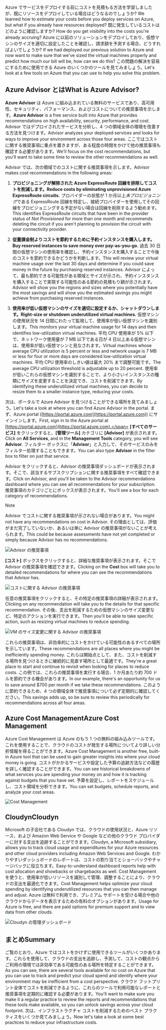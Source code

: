 <span data-ttu-id="87f1f-101">Azure でサービスをデプロイする前にコストを見積もる方法を学習しましたが、既にリソースをデプロイしている場合はどうなるのでしょうか? </span><span class="sxs-lookup"><span data-stu-id="87f1f-101">We learned how to estimate your costs before you deploy services on Azure, but what if you already have resources deployed?</span></span> <span data-ttu-id="87f1f-102">既に発生しているコストはどのように確認しますか? </span><span class="sxs-lookup"><span data-stu-id="87f1f-102">How do you get visibility into the costs you're already accruing?</span></span> <span data-ttu-id="87f1f-103">Azure に以前のソリューションをデプロイしており、仮想マシンのサイズを適切に設定したことを確認し、請求額を予測する場合、どうすればよいでしょうか? </span><span class="sxs-lookup"><span data-stu-id="87f1f-103">If we had deployed our previous solution to Azure and now want to make sure that we've sized the virtual machines properly and predict how much our bill will be, how can we do this?</span></span> <span data-ttu-id="87f1f-104">この問題の解決を容易にするために使用できる Azure のいくつかのツールを見てみましょう。</span><span class="sxs-lookup"><span data-stu-id="87f1f-104">Let's look at a few tools on Azure that you can use to help you solve this problem.</span></span>

## <a name="what-is-azure-advisor"></a><span data-ttu-id="87f1f-105">Azure Advisor とは</span><span class="sxs-lookup"><span data-stu-id="87f1f-105">What is Azure Advisor?</span></span> 

<span data-ttu-id="87f1f-106">**Azure Advisor** は Azure に組み込まれている無料のサービスであり、高可用性、セキュリティ、パフォーマンス、およびコストについての推奨事項を示します。</span><span class="sxs-lookup"><span data-stu-id="87f1f-106">**Azure Advisor** is a free service built into Azure that provides recommendations on high availability, security, performance, and cost.</span></span> <span data-ttu-id="87f1f-107">Advisor ではデプロイされたサービスを分析し、4 つの領域全体の環境を改善する方法を見つけます。</span><span class="sxs-lookup"><span data-stu-id="87f1f-107">Advisor analyzes your deployed services and looks for ways to improve your environment across those four areas.</span></span> <span data-ttu-id="87f1f-108">ここではコストに関する推奨事項に重点を置きますが、ある程度の時間をかけて他の推奨事項も確認する必要があります。</span><span class="sxs-lookup"><span data-stu-id="87f1f-108">We'll focus on the cost recommendations, but you'll want to take some time to review the other recommendations as well.</span></span>

<span data-ttu-id="87f1f-109">Advisor では、次の領域でのコストに関する推奨事項を示します。</span><span class="sxs-lookup"><span data-stu-id="87f1f-109">Advisor makes cost recommendations in the following areas:</span></span> 

1. <span data-ttu-id="87f1f-110">**プロビジョニングが解除された Azure ExpressRoute 回線を排除してコストを削減します。**</span><span class="sxs-lookup"><span data-stu-id="87f1f-110">**Reduce costs by eliminating unprovisioned Azure ExpressRoute circuits.**</span></span> 
    <span data-ttu-id="87f1f-111">プロバイダーの状態が 1 か月以上*未プロビジョニング*である ExpressRoute 回線を特定し、接続プロバイダーを使用してその回線をプロビジョニングする予定がない場合は回線を削除するよう勧めます。</span><span class="sxs-lookup"><span data-stu-id="87f1f-111">This identifies ExpressRoute circuits that have been in the provider status of *Not Provisioned* for more than one month and recommends deleting the circuit if you aren't planning to provision the circuit with your connectivity provider.</span></span>

2. <span data-ttu-id="87f1f-112">**従量課金制よりコストを節約するために予約インスタンスを購入します。**</span><span class="sxs-lookup"><span data-stu-id="87f1f-112">**Buy reserved instances to save money over pay-as-you-go.**</span></span> 
    <span data-ttu-id="87f1f-113">過去 30 日間の仮想マシンの使用率を確認し、予約インスタンスを購入することで今後のコストを節約できるかどうかを判断します。</span><span class="sxs-lookup"><span data-stu-id="87f1f-113">This will review your virtual machine usage over the last 30 days and determine if you could save money in the future by purchasing reserved instances.</span></span> <span data-ttu-id="87f1f-114">Advisor によって、最も節約できる可能性がある領域とサイズが示され、予約インスタンスを購入することで実現する可能性のある節約の見積もり額が示されます。</span><span class="sxs-lookup"><span data-stu-id="87f1f-114">Advisor will show you the regions and sizes where you potentially have the most savings and will show you the estimated savings you might achieve from purchasing reserved instances.</span></span>
    
3. <span data-ttu-id="87f1f-115">**使用率が低い仮想マシンのサイズを適切に設定するか、シャットダウンします。**</span><span class="sxs-lookup"><span data-stu-id="87f1f-115">**Right-size or shutdown underutilized virtual machines.**</span></span> 
    <span data-ttu-id="87f1f-116">仮想マシンの使用状況を 14 日間にわたって監視して、使用率が低い仮想マシンを識別します。</span><span class="sxs-lookup"><span data-stu-id="87f1f-116">This monitors your virtual machine usage for 14 days and then identifies low-utilization virtual machines.</span></span> <span data-ttu-id="87f1f-117">平均 CPU 使用率が 5% 以下で、ネットワーク使用量が 7 MB 以下である日が 4 日以上ある仮想マシンは、使用率が低い仮想マシンと見なされます。</span><span class="sxs-lookup"><span data-stu-id="87f1f-117">Virtual machines whose average CPU utilization is 5 percent or less and network usage is 7 MB or less for four or more days are considered low-utilization virtual machines.</span></span> <span data-ttu-id="87f1f-118">平均 CPU 使用率のしきい値は最大 20% まで調整可能です。</span><span class="sxs-lookup"><span data-stu-id="87f1f-118">The average CPU utilization threshold is adjustable up to 20 percent.</span></span> <span data-ttu-id="87f1f-119">使用率が低いこれらの仮想マシンを識別することで、より小さいインスタンスの種類にサイズを変更することを決定でき、コストを削減できます。</span><span class="sxs-lookup"><span data-stu-id="87f1f-119">By identifying these underutilized virtual machines, you can decide to resize them to a smaller instance type, reducing your costs.</span></span>

<span data-ttu-id="87f1f-120">次は、ポータルで Azure Advisor を見つけることができる場所を見てみましょう。</span><span class="sxs-lookup"><span data-stu-id="87f1f-120">Let's take a look at where you can find Azure Advisor in the portal.</span></span> <span data-ttu-id="87f1f-121">まず、Azure portal ([https://portal.azure.com](https://portal.azure.com)) にサインインします。</span><span class="sxs-lookup"><span data-stu-id="87f1f-121">First, sign in to the Azure portal at [https://portal.azure.com](https://portal.azure.com).</span></span> <span data-ttu-id="87f1f-122">**[すべてのサービス]** をクリックすると、**[管理ツール]** カテゴリに **[Advisor]** が表示されます。</span><span class="sxs-lookup"><span data-stu-id="87f1f-122">Click on **All Services**, and in the **Management Tools** category, you will see **Advisor**.</span></span> <span data-ttu-id="87f1f-123">フィルター ボックスに「**Advisor**」と入力して、そのサービスのみをフィルター処理することもできます。</span><span class="sxs-lookup"><span data-stu-id="87f1f-123">You can also type **Advisor** in the filter box to filter on just that service.</span></span> 

<span data-ttu-id="87f1f-124">Advisor をクリックすると、Advisor の推奨事項ダッシュボードが表示されます。そこで、該当するサブスクリプションに関する推奨事項をすべて確認できます。</span><span class="sxs-lookup"><span data-stu-id="87f1f-124">Click on Advisor, and you'll be taken to the Advisor recommendations dashboard where you can see all recommendations for your subscription.</span></span> <span data-ttu-id="87f1f-125">推奨事項のカテゴリごとにボックスが表示されます。</span><span class="sxs-lookup"><span data-stu-id="87f1f-125">You'll see a box for each category of recommendations.</span></span> 

> [!NOTE]
> <span data-ttu-id="87f1f-126">Advisor でコストに関する推奨事項が示されない場合があります。</span><span class="sxs-lookup"><span data-stu-id="87f1f-126">You might not have any recommendations on cost in Advisor.</span></span> <span data-ttu-id="87f1f-127">その理由としては、評価がまだ完了していないか、あるいは単に Advisor の推奨事項がないことが考えられます。</span><span class="sxs-lookup"><span data-stu-id="87f1f-127">This could be because assessments have not yet completed or simply because Advisor has no recommendations.</span></span>

![Advisor の推奨事項](../images/advisor-recommendations.png)

<span data-ttu-id="87f1f-129">**[コスト]** ボックスをクリックすると、詳細な推奨事項が表示されます。そこで Advisor の推奨事項を確認できます。</span><span class="sxs-lookup"><span data-stu-id="87f1f-129">Clicking on the **Cost** box will take you to detailed recommendations for where you can see the recommendations that Advisor has.</span></span>

![コストに関する Advisor の推奨事項](../images/advisor-cost-recommendations.png)

<span data-ttu-id="87f1f-131">任意の推奨事項をクリックすると、その特定の推奨事項の詳細が表示されます。</span><span class="sxs-lookup"><span data-stu-id="87f1f-131">Clicking on any recommendation will take you to the details for that specific recommendation.</span></span> <span data-ttu-id="87f1f-132">その後、支出を削減するための仮想マシンのサイズ変更など、特定のアクションを実行できます。</span><span class="sxs-lookup"><span data-stu-id="87f1f-132">Then you'll be able to take specific action, such as resizing virtual machines to reduce spending.</span></span>

![VM のサイズ変更に関する Advisor の推奨事項](../images/advisor-resize-vm.png)

<span data-ttu-id="87f1f-134">これらの推奨事項は、非効率的にコストをかけている可能性のあるすべての場所を示しています。</span><span class="sxs-lookup"><span data-stu-id="87f1f-134">These recommendations are all places where you might be inefficiently spending money.</span></span> <span data-ttu-id="87f1f-135">これらは開始点として、また、コストを削減する場所を見つけるときに継続的に見直す場所として最適です。</span><span class="sxs-lookup"><span data-stu-id="87f1f-135">They're a great place to start and continue to revisit when looking for places to reduce costs.</span></span> <span data-ttu-id="87f1f-136">この例では、これらの推奨事項を実行する場合、1 か月あたり約 700 ドルを節約できる機会があります。</span><span class="sxs-lookup"><span data-stu-id="87f1f-136">In our example, there's an opportunity for us to save around $700 per month if we take these recommendations.</span></span> <span data-ttu-id="87f1f-137">このように節約できるため、4 つの領域全体で推奨事項について必ず定期的に確認してください。</span><span class="sxs-lookup"><span data-stu-id="87f1f-137">This savings adds up, so be sure to review this periodically for recommendations across all four areas.</span></span>

## <a name="azure-cost-management"></a><span data-ttu-id="87f1f-138">Azure Cost Management</span><span class="sxs-lookup"><span data-stu-id="87f1f-138">Azure Cost Management</span></span>

<span data-ttu-id="87f1f-139">Azure Cost Management は Azure のもう 1 つの無料の組み込みツールです。これを使用することで、クラウドのコストが発生する場所についてより詳しい分析情報を得ることができます。</span><span class="sxs-lookup"><span data-stu-id="87f1f-139">Azure Cost Management is another free, built-in Azure tool that can be used to gain greater insights into where your cloud money is going.</span></span> <span data-ttu-id="87f1f-140">コストがかかるサービスや設定した予算の追跡方法などの履歴を詳しく確認することができます。</span><span class="sxs-lookup"><span data-stu-id="87f1f-140">You can see historical breakdowns of what services you are spending your money on and how it is tracking against budgets that you have set.</span></span> <span data-ttu-id="87f1f-141">予算を設定し、レポートをスケジュールし、コスト領域を分析できます。</span><span class="sxs-lookup"><span data-stu-id="87f1f-141">You can set budgets, schedule reports, and analyze your cost areas.</span></span>

![Cost Management](../images/cost-management.png)

## <a name="cloudyn"></a><span data-ttu-id="87f1f-143">Cloudyn</span><span class="sxs-lookup"><span data-stu-id="87f1f-143">Cloudyn</span></span> 

<span data-ttu-id="87f1f-144">Microsoft の子会社である Cloudyn では、クラウドの使用状況と、Azure リソース、および Amazon Web Service や Google などの他のクラウド プロバイダーに対する支出を追跡することができます。</span><span class="sxs-lookup"><span data-stu-id="87f1f-144">Cloudyn, a Microsoft subsidiary, allows you to track cloud usage and expenditures for your Azure resources and other cloud providers including Amazon Web Services and Google.</span></span> <span data-ttu-id="87f1f-145">わかりやすいダッシュボードのレポートは、コストの割り当てとショーバックやチャージバックに役立ちます。</span><span class="sxs-lookup"><span data-stu-id="87f1f-145">Easy-to-understand dashboard reports help with cost allocation and showbacks or chargebacks as well.</span></span> <span data-ttu-id="87f1f-146">Cost Management を使うと、使用率が低いリソースを識別して管理、調整することにより、クラウドの支出を最適化できます。</span><span class="sxs-lookup"><span data-stu-id="87f1f-146">Cost Management helps optimize your cloud spending by identifying underutilized resources that you can then manage and adjust.</span></span> <span data-ttu-id="87f1f-147">Azure は無料で利用でき、プレミアム サポートを受ける場合や他のクラウドからデータを表示するための有料のオプションがあります。</span><span class="sxs-lookup"><span data-stu-id="87f1f-147">Usage for Azure is free, and there are paid options for premium support and to view data from other clouds.</span></span> 

![Cloudyn の管理ダッシュボード](../images/cloudyn-mgt-dash.png)

## <a name="summary"></a><span data-ttu-id="87f1f-149">まとめ</span><span class="sxs-lookup"><span data-stu-id="87f1f-149">Summary</span></span>

<span data-ttu-id="87f1f-150">ご覧のとおり、Azure ではコストをかけずに使用できるツールがいくつかあります。これらを使用して、クラウドの支出を追跡し、予測して、コストの観点からご利用の環境では非効率である可能性のある場所を特定することができます。</span><span class="sxs-lookup"><span data-stu-id="87f1f-150">As you can see, there are several tools available for no cost on Azure that you can use to track and predict your cloud spend and identify where your environment may be inefficient from a cost perspective.</span></span> <span data-ttu-id="87f1f-151">クラウド フットプリント全体でコストを削減できるように、これらのツールで利用可能なレポートと推奨事項を定期的に確認する必要があります。</span><span class="sxs-lookup"><span data-stu-id="87f1f-151">You'll want to make sure you make it a regular practice to review the reports and recommendations that these tools make available, so you can unlock savings across your cloud footprint.</span></span> <span data-ttu-id="87f1f-152">次は、インフラストラクチャ コストを削減するためのベスト プラクティスをいくつか見てみましょう。</span><span class="sxs-lookup"><span data-stu-id="87f1f-152">Now let's take a look at some best practices to reduce your infrastructure costs.</span></span>
